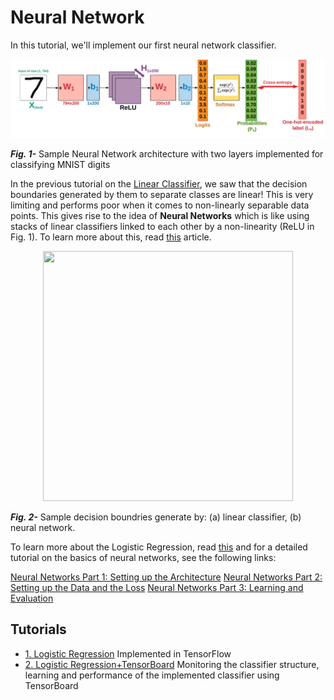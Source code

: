 # Neural Network

In this tutorial, we'll implement our first neural network classifier. 


![linear classifier](Tutorials/files/nn.png)

___Fig. 1-___ Sample Neural Network architecture with two layers implemented for classifying MNIST digits

In the previous tutorial on the [Linear Classifier](https://cs231n.github.io/linear-classify/), we saw that the decision boundaries generated by them to separate classes are linear! This is very limiting and performs poor when it comes to non-linearly separable data points. This gives rise to the idea of __Neural Networks__ which is like using stacks of linear classifiers linked to each other by a non-linearity (ReLU in Fig. 1). To learn more about this, read  [this](https://cs231n.github.io/neural-networks-case-study/) article.

<p align="center">
  <img width="400" height="400" src="https://github.com/easy-tensorflow/easy-tensorflow/blob/master/3_Neural_Network/Tutorials/files/decision_boundary.png">
</p>

 ___Fig. 2-___ Sample decision boundries generate by: (a) linear classifier, (b) neural network.
 
 To learn more about the Logistic Regression, read [this](https://cs231n.github.io/linear-classify/) and for a detailed tutorial on the basics of neural networks, see the following links:
 
 [Neural Networks Part 1: Setting up the Architecture](https://cs231n.github.io/neural-networks-1/)
 [Neural Networks Part 2: Setting up the Data and the Loss](https://cs231n.github.io/neural-networks-2/)
 [Neural Networks Part 3: Learning and Evaluation](https://cs231n.github.io/neural-networks-3/)
 
 
 ## Tutorials
 
 * [1. Logistic Regression](https://github.com/easy-tensorflow/easy-tensorflow/blob/master/2_Linear_Classifier/Tutorials/1_Linear_Classifier.ipynb)
    Implemented in TensorFlow 
* [2. Logistic Regression+TensorBoard](https://github.com/easy-tensorflow/easy-tensorflow/blob/master/2_Linear_Classifier/Tutorials/2_Linear_Classifier%20_TensorBoard.ipynb)
    Monitoring the classifier structure, learning and performance of the implemented classifier using TensorBoard
